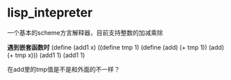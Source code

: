 # lisp_intepreter
一个基本的scheme方言解释器，目前支持整数的加减乘除


**遇到嵌套函数时**
(define (add1 x) ((define tmp 1) (define (add) (+ tmp 1)) (add) (+ tmp x)))
(add1 1)
(add1 1)

在add里的tmp值是不是和外面的不一样？
    
